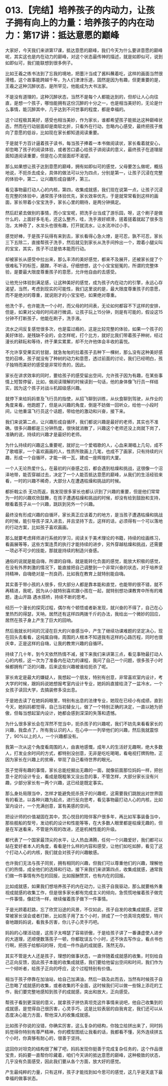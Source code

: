 # 013.【完结】培养孩子的内动力，让孩子拥有向上的力量：培养孩子的内在动力：第17讲：抵达意愿的巅峰

大家好，今天我们来讲第17课，抵达意愿的巅峰，我们今天为什么要讲意愿的巅峰呢，其实这也是内在动力的巅峰，对这个状态最传神的描述，就是如即似可，说到如即似可，我们能联想到很多例子。

比如王羲之练书法到了忘我的境地，把墨汁当成了酱料蘸着吃，这样的画面当然很滑稽，这个故事能跨越千年，为人们津津乐道，固然是因为有趣，但更重要的是，王羲之这种沉醉状态，是所罕见，他能成为大书法家。

不是没有道理的，这种沉醉状态，当然不是每个人都能达到的，但却让人心向往直，是想一个孩子，哪怕能拥有这份沉醉的十分之一，也是相当美好的，无论是什么事情，能沉醉其中，几乎达到不问世事的程度，都是幸福的。

这个过程极其美好，感受也相当美妙，作为家长，谁都希望孩子能抵达这种巅峰状态，然而在行动层面却是南软北折，只看外在行动，忽略内心感受，最终把孩子推向了意愿的低谷，比如现在家长都知道阅读重要。

于是就千方百计逼着孩子读书，每当孩子捧着一本书做阅读状，家长看着就安心，却忽略了孩子的阅读体验，或者苦口婆心给孩子讲阅读的意义，最终孩子在道理层面知道阅读重要，但是在心灵层面却不渴望。

那么如果想让孩子达到意愿的巅峰，拥有如即似可的感觉，父母要怎么做呢，概括地说，不扼杀去成全，具体的做法可以分为四点，分别是第一，让孩子沉浸在完整的体验中，第二，让兴趣形成自循环，第三。

看见事物最打动人心的内核，第四，收集成就感，我们现在说第一点，让孩子沉浸在完整的体验中，通常孩子体验优先，家长效率优先，于是就常常看到这样的画面，家长带着小宝宝洗手，家长心里的期待，是两分钟搞定。

然后赶紧去做别的事情，而小宝宝呢，把洗手台当成了游乐园，呀，这个刷子是做什么的，上面好多毛毛，还这么整齐，哇，洗手液好顺滑，搓着搓着就起了很多泡泡，太神奇了，水龙头也很有趣，打开就流水，让水流冲过小手。

感觉好棒，于是孩子玩得有来到去，家长看得心急火燎，是可忍，孰不可忍，家长三下五除二，直接帮孩子洗手，然后就见到家长从洗手间拎出一个，蹬着小腿尖叫的宝宝，其实，孩子不过是依本能而行动。

却被家长从感受中拉出来，那么丰沛的美好感觉，都来不及展开，还被家长提了个很难私下的标签，磨蹭，不听话，仔细想想，这个小宝宝挺冤的，所谓的完整体验，是要最大限度尊重孩子的意愿，允许他自由的去感受。

让他充分体验到满足感，让这种美好的感觉，成为孩子内在动力的引擎，永远心存渴望，当然，考虑到现实的可能性，我们这里说的是，最大限度尊重孩子的意愿，而不是绝对的尊重，就说刚才的小宝宝吧，如果绝对尊重。

他洗个手，也许能洗一个小时，而父母的时间表，无论如何都容不下这样的安排，但是，如果对父母的时间进行微调，让孩子玩上15分钟，则是有可能的，假设这15分钟不打断孩子，他能在刷子，洗手液。

流水之间反复感觉很多次，也是蛮过瘾的，这是比较完整的体验，如果一个孩子的美好体验，是残缺不全的，会怎样呢，打个比方，就好比我们带着孩子种树，经过漫长的耕耘和等待，终于果实累累，却不允许他体会丰收的喜悦。

不允许享受果实的甘甜，就急匆匆的拉着孩子去种下一棵树，那么没有这种美好感觉的召唤，孩子就没有了种树的动力和意愿，透过前面的讨论，我们已经明白，孩子独特而美好的感受是非常珍贵的，因此。

家长在讲求效率的同时，要给孩子的感受留出空间，允许孩子因为有趣，在某些事情上短暂停留，比如，做阅读理解的时候读到一句话，他的身体像飞行员一样结实，因为这个孩子对战斗机超级感兴趣。

就停下来给妈妈普及飞行员的指使，从招飞聊到训练，从伙食聊到驾驶，从作业的角度来看，他跑题了，但是从兴趣的角度，倒是不妨做一回听众，给他一小段时间，让他重温飞行员这个话题，带给他的激动和兴奋，接下来。

我们来说第二点，让兴趣形成自循环，我们都说兴趣是最好的老师，其实也不准确，很多兴趣都是三分钟热度，很快就消散了，兴趣这个老师还没上岗就下岗了，准确的说，持续的兴趣才是最好的老师。

为什么持续的兴趣这么重要呢，就好比一个爱唱歌的人，心血来潮唱上几句，成不了歌唱家，一个喜欢画画的人，性质所致画上几笔，也成不了画家，只有持续的兴趣，形成一个自循环，才能一砖一瓦，建成一座辉煌的大厦。

一个人无论热爱什么，在最初的兴奋感之后，都会遇到枯燥和挑战，这很像一个沼泽地带，能否穿越过去，决定了一个人能否抵达意愿的巅峰，从我们的生活经验来看，一时的兴趣不稀奇，大部分人在遭遇枯燥和挑战的时候。

都折戟尘杀 无功而返，我发现很多家长也都认识到了兴趣的重要，但是他们常常为一时的兴趣欢欣鼓舞，在孩子遭遇枯燥和挑战的时候，却没有给到鼓励和支持，眼看着孩子从一个兴趣，跳跃到另外一个兴趣。

最终没有形成兴趣的自循环，家长真正应该着力的地方，是当孩子遭遇枯燥和挑战的时候，能引导孩子深入进去，并且坚持下去，这样的话，必须得有一个可以落地的行动方案，比如孩子喜欢画画。

那么就要考虑拜师进行系统的学习，阅读关于美术理论的书籍，持续的绘画练习，看画展等等，这些方案连贯的执行才能持续的进步，另外穿越枯燥和挑战，还需要一项必不可少的技能，那就是持续的制造兴奋感。

通俗的说就是能自嗨，所谓的自嗨，就是能转化负面的感觉，能放大积极的感觉，在没有外界刺激的情况下，能直接把自己调整到一个非常兴奋的状态，对于培养坚持精神，自嗨绝对是一剂良药，比如我在教育上就特别能自嗨。

其实善于带小孩的人很多，但大部分人都是靠本能和直觉，也能带的很不错，就不再精进，我呢，因为从小就特别喜欢跟小孩在一起，就特别想功课教育中所有的难题，逢山开路 遇水搭桥，持续不断的思考。

经历一个漫长的探究过程，偶尔有个顿悟或者新发现，就兴奋的不得了，自己在心里热烈的得瑟，天呐，居然还有这样四两拨千斤的办法，我给出一个微妙的回应，居然在孩子身上产生了巨大的回响。

然后我就长时间的沉浸在巨大的兴奋感当中，产生了继续功课难题的坚定决心，现在回头去看看，这纯属自嗨，周围的人根本不知道我有这样的心路历程，同时也很庆幸，正是这样的自嗨，让我的教育兴趣的自循环。

持续了几十年，到今天依然热情不减，接下来我们来讲第三点，看见事物最打动人心的内核，这一次为了准备内在动力的课程，我问了自己一个问题，很多孩子小时候都拥有广泛的兴趣，后来这些兴趣被谁给扼杀了呢。

家长肯定是最大的嫌疑人，我想起一个朋友，特别有创意，非常喜欢室内设计，考大学的时候，跟妈妈说她想报考室内设计专业，她妈妈直接给浇了一盆冷水，一个女孩子读回大学，去搞装修多没出息。

于是她去读了在她妈妈眼里，特别有出息的法律专业，她现在已经小有成绩，直到今天，她妈妈都觉得，自己当初替女儿，做了一个特别正确的决定，一直以她为骄傲，但每当想起室内设计，她都会感到深深的失落和遗憾。

为什么很多家长会在浑然不觉当中，扼杀孩子的兴趣呢，我们不妨先来看看家长的兴趣，我盘点了，所有我认识的人，在心中一一列举他们的兴趣，然后我就震惊了，90%以上的人，一个兴趣都没有。

我第一次从这个角度看周围的人，由衷地感慨，成年人的生活好无趣啊，绝大多数人，打发业余时间的方式，都特别没创意，无非是吃吃喝喝，看电视打牌购物，正因为家长在兴趣上的贫瘠，举现了自己看待世界的眼光。

孩子觉得有趣的事情，家长总能挖掘出无趣的一面，就像前面那位妈妈一样，把创意十足的设计专业，看成是既粗笨又没出息的事，不管怎样，大部分家长没有兴趣，少部分家长有一两个兴趣，这已经是既定事实。

那么身处局限当中，怎样才能避免扼杀孩子的兴趣呢，这需要我们跳脱出对世界固有的看法，以各种兴趣为起点，进行反向思考，看见事物最打动人心的内核，比如室内设计，一个充满创意，富有美感的空间。

把设计师的价值凝固在其中，赏心悦目的陪伴客户很多年，再比如军事装备当中，那些舰船的型号，发动机的设计和性能等等，在大多数人眼里都是枯燥无趣的，但是在军迷看来，不管是外观的改进，还是机械性能的升级。

都代表了一个国家最顶尖的水平，让人热血沸腾，任何一个兴趣爱好，我们都可以站在爱好者本人的角度，看看是什么样的内容和感受，让他们如吃如醉，看见了这个打动人心的内核，我们就会对孩子的兴趣敏感。

也许我们无法与孩子同贫，拥有相同的兴趣，但我们可以尊重他们的兴趣，理解他们的热情，成全他们的选择和行动，接下来我们来讲第四点，收集成就感，通常我们做一件事情有外在的回报，比如报酬赞赏，也有内在的回报。

比如成就感，如果我们想培养孩子的内在动力，让孩子自我驱动，那么就要格外重视成就感的收集工作，但是很多家长都有完成主义的倾向，急慌慌地催着孩子做完一件事情，像赶场一样，继续催着孩子做下一件事情。

于是光顾着赶路，忘了欣赏沿途的风景，不仅如此，孩子自发的收集成就感，还常常被家长误会或者打断，比如孩子用了五个小时，拼成了一个仿真坦克模型，特兴奋地跟妈妈说，看我多厉害，你儿子心灵手巧吧。

妈妈的心理活动是，这孩子太嘚瑟了容易骄傲，于是给孩子讲了一番谦虚使人进步的大道理，还顺便数落孩子一顿，你都耽误五个小时，还不快去写作业，看点书也行啊，把孩子给郁闷的呀，完成一件作品的成就感，荡然无存。

其实不管是大人还是孩子，理想的做事状态，一直伴随着成就感的收集，时刻给自己正向反馈，因此孩子本能的收集成就感，我们要给他留出空间和时间，我们作为一个倾听者，给孩子正向的呼应，这个过程特别有价值。

相当于孩子停靠在加油站，给自己加满油，然后一路及此而去，当然有时候孩子自己忽略了成就感的收集，或者收集的不全面，这时候我们可以做一些锦上添花的工作，我们要完整地感知到孩子的成就感，突出和放大，正向感受。

帮孩子看到更深层的意义，就拿孩子拼仿真坦克这件事情来说吧，他自己收集到的成就感，是觉得自己很厉害，心灵手巧，这是比较表层的自我肯定，我们还可以从态度决心能力方面，帮他深入的收集成就感。

比如孩子你说的没错，你确实厉害，这么复杂的结构，你独立给拼出来了，同时妈妈觉得你特别有尊严精神，你的模型图纸让我看的话，我都看不懂，另外连续拼五个小时，你真够有耐心的，很善于坚持。

这回你对坦克的结构很了解了吧，妈妈发现你挺善于完成复杂任务的，这个作品很宝贵，妈妈要一直帮你珍藏着，咱们今天讲的抵达意愿的巅峰，这种极致的状态，几乎没有负面感受，因此我们要从各个方面，放大好的感觉。

产生最纯粹的力量，只有这样，孩子才能找到如今思可的感觉，这几乎是天底下最幸福的做事状态。
